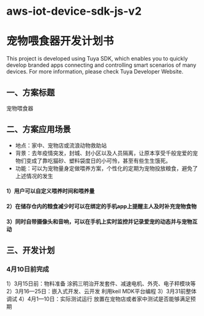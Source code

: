 # aws-iot-device-sdk-js-v2
# 宠物喂食器开发计划书

This project is developed using Tuya SDK, which enables you to quickly develop branded apps connecting and controlling smart scenarios of many devices.
For more information, please check Tuya Developer Website.


## 一、方案标题

宠物喂食器

## 二、方案应用场景

 * 地点：家中、宠物店或流浪动物救助站
*  背景：去年疫情突发，封城、封小区以及人员隔离，让原本享受千般宠爱的宠物们变成了靠吃猫砂、塑料袋度日的小可怜，甚至有些生生饿死。
 * 功能：可以为宠物量身定做喂养方案，个性化的定期为宠物投放粮食，避免了上述情况的发生
 #### 1）用户可以自定义喂养时间和喂养量
 #### 2）在储存仓内的粮食减少时可以在绑定的手机app上提醒主人及时补充宠物食物
 #### 3）同时自带摄像头和音响，可以在手机上实时监控并记录爱宠的动态并与宠物互动

## 三、开发计划

### 4月10日前完成
1）3月15日前：物料准备
涂鸦三明治开发套件、减速电机、外壳、电子秤模块等
2）3月16—25日：嵌入式开发、云开发
利用keil MDK平台编程
3）3月31前整体调试
4）4月1—10日：实际测试运行
放置在宠物店或者家中测试是否能够满足预期

